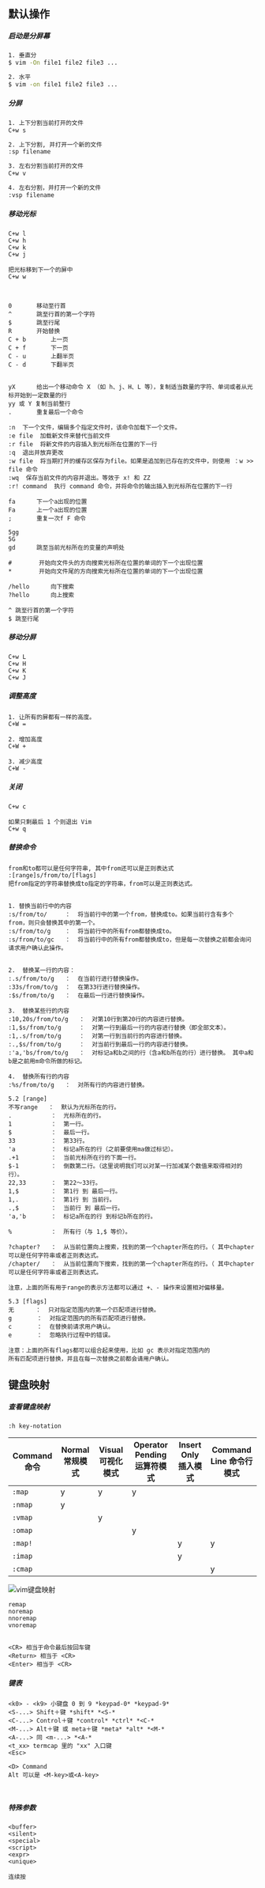 ## 默认操作

##### 启动是分屏幕

```bash
1. 垂直分
$ vim -On file1 file2 file3 ...

2. 水平
$ vim -on file1 file2 file3 ...
```

##### 分屏

```bash
1. 上下分割当前打开的文件
C+w s

2. 上下分割, 并打开一个新的文件
:sp filename

3. 左右分割当前打开的文件
C+w v

4. 左右分割，并打开一个新的文件
:vsp filename
```

##### 移动光标

```
C+w l
C+w h
C+w k
C+w j

把光标移到下一个的屏中
C+w w



0		移动至行首
^		跳至行首的第一个字符
$		跳至行尾
R		开始替换
C + b		上一页
C + f		下一页
C - u 		上翻半页
C - d 		下翻半页


yX  	给出一个移动命令 X （如 h、j、H、L 等），复制适当数量的字符、单词或者从光标开始到一定数量的行
yy 或 Y 复制当前整行
.   	重复最后一个命令

:n  下一个文件，编辑多个指定文件时，该命令加载下一个文件。
:e file  加载新文件来替代当前文件
:r file  将新文件的内容插入到光标所在位置的下一行
:q  退出并放弃更改
:w file  将当期打开的缓存区保存为file。如果是追加到已存在的文件中，则使用 ：w >> file 命令
:wq  保存当前文件的内容并退出。等效于 x! 和 ZZ
:r! command  执行 command 命令，并将命令的输出插入到光标所在位置的下一行

fa		下一个a出现的位置
Fa		上一个a出现的位置
;		重复一次f F 命令

5gg		
5G
gd 		跳至当前光标所在的变量的声明处		

#　		开始向文件头的方向搜索光标所在位置的单词的下一个出现位置
*　		开始向文件尾的方向搜索光标所在位置的单词的下一个出现位置

/hello		向下搜索
?hello		向上搜索

^ 跳至行首的第一个字符
$ 跳至行尾
```

##### 移动分屏

```
C+w L
C+w H
C+w K
C+w J
```

##### 调整高度

```
1. 让所有的屏都有一样的高度。
C+W =

2. 增加高度
C+W +

3. 减少高度
C+W -
```

##### 关闭

```
C+w c

如果只剩最后 1 个则退出 Vim
C+w q
```

##### 替换命令

```
from和to都可以是任何字符串, 其中from还可以是正则表达式
:[range]s/from/to/[flags]
把from指定的字符串替换成to指定的字符串，from可以是正则表达式。


1. 替换当前行中的内容
:s/from/to/     ：  将当前行中的第一个from，替换成to。如果当前行含有多个 from，则只会替换其中的第一个。
:s/from/to/g    ：  将当前行中的所有from都替换成to。
:s/from/to/gc   ：  将当前行中的所有from都替换成to，但是每一次替换之前都会询问请求用户确认此操作。


2.  替换某一行的内容：
:.s/from/to/g   ：  在当前行进行替换操作。
:33s/from/to/g  ：  在第33行进行替换操作。
:$s/from/to/g   ：  在最后一行进行替换操作。

3.  替换某些行的内容
:10,20s/from/to/g   ：  对第10行到第20行的内容进行替换。
:1,$s/from/to/g     ：  对第一行到最后一行的内容进行替换（即全部文本）。
:1,.s/from/to/g     ：  对第一行到当前行的内容进行替换。
:.,$s/from/to/g     ：  对当前行到最后一行的内容进行替换。
:'a,'bs/from/to/g   ：  对标记a和b之间的行（含a和b所在的行）进行替换。 其中a和b是之前用m命令所做的标记。

4.  替换所有行的内容
:%s/from/to/g   ：  对所有行的内容进行替换。

5.2 [range]
不写range   ：  默认为光标所在的行。
.           ：  光标所在的行。
1           ：  第一行。
$           ：  最后一行。
33          ：  第33行。
'a          ：  标记a所在的行（之前要使用ma做过标记）。
.+1         ：  当前光标所在行的下面一行。
$-1         ：  倒数第二行。（这里说明我们可以对某一行加减某个数值来取得相对的行）。
22,33       ：  第22～33行。
1,$         ：  第1行 到 最后一行。
1,.         ：  第1行 到 当前行。
.,$         ：  当前行 到 最后一行。
'a,'b       ：  标记a所在的行 到标记b所在的行。

%           ：  所有行（与 1,$ 等价）。

?chapter?   ：  从当前位置向上搜索，找到的第一个chapter所在的行。（ 其中chapter可以是任何字符串或者正则表达式。
/chapter/   ：  从当前位置向下搜索，找到的第一个chapter所在的行。（ 其中chapter可以是任何字符串或者正则表达式。

注意，上面的所有用于range的表示方法都可以通过 +、- 操作来设置相对偏移量。

5.3 [flags]
无      ：  只对指定范围内的第一个匹配项进行替换。
g       ：  对指定范围内的所有匹配项进行替换。
c       ：  在替换前请求用户确认。
e       ：  忽略执行过程中的错误。

注意：上面的所有flags都可以组合起来使用，比如 gc 表示对指定范围内的
所有匹配项进行替换，并且在每一次替换之前都会请用户确认。
```



## 键盘映射

##### 查看键盘映射

```
:h key-notation
```



| Command 命令 | Normal  常规模式 | Visual 可视化模式 | Operator Pending 运算符模式 | Insert Only 插入模式 | Command Line 命令行模式 |
| ------------ | ---------------- | ----------------- | --------------------------- | -------------------- | ----------------------- |
| `:map`       | y                | y                 | y                           |                      |                         |
| `:nmap`      | y                |                   |                             |                      |                         |
| `:vmap`      |                  | y                 |                             |                      |                         |
| `:omap`      |                  |                   | y                           |                      |                         |
| `:map!`      |                  |                   |                             | y                    | y                       |
| `:imap`      |                  |                   |                             | y                    |                         |
| `:cmap`      |                  |                   |                             |                      | y                       |

![vim键盘映射](./image/vim键盘映射.png)

```
remap
noremap
nnoremap
vnoremap


<CR> 相当于命令最后按回车键
<Return> 相当于 <CR>
<Enter> 相当于 <CR>
```

##### 键表

```
<k0> - <k9> 小键盘 0 到 9 *keypad-0* *keypad-9* 
<S-...> Shift＋键 *shift* *<S-* 
<C-...> Control＋键 *control* *ctrl* *<C-* 
<M-...> Alt＋键 或 meta＋键 *meta* *alt* *<M-* 
<A-...> 同 <m-...> *<A-* 
<t_xx> termcap 里的 "xx" 入口键
<Esc>

<D> Command
Alt 可以是 <M-key>或<A-key>



```

##### 特殊参数

```
<buffer> 
<silent> 
<special> 
<script> 
<expr> 
<unique> 
```



```
连续按


```

